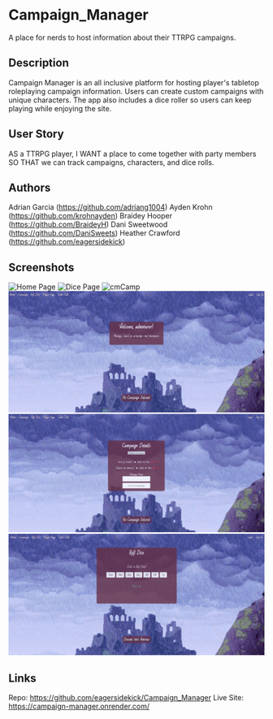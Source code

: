 # Campaign_Manager
A place for nerds to host information about their TTRPG campaigns.

## Description
Campaign Manager is an all inclusive platform for hosting player's tabletop roleplaying campaign information. Users can create custom campaigns with unique characters. The app also includes a dice roller so users can keep playing while enjoying the site. 

## User Story
AS a TTRPG player,
I WANT a place to come together with party members
SO THAT we can track campaigns, characters, and dice rolls.

## Authors
Adrian Garcia (https://github.com/adriang1004)
Ayden Krohn  (https://github.com/krohnayden)
Braidey Hooper (https://github.com/BraideyH)
Dani Sweetwood (https://github.com/DaniSweets)
Heather Crawford (https://github.com/eagersidekick)

## Screenshots

![Home Page](https://github.com/eagersidekick/Campaign_Manager/assets/144719329/ffa62073-047d-4f7a-93af-b0988c6d8618)
![Dice Page](https://github.com/eagersidekick/Campaign_Manager/assets/144719329/2430182f-4095-48bc-89fb-3aac21474b84)
![cmCamp](https://github.com/eagersidekick/Campaign_Manager/assets/144719329/03e4545e-b0dc-4bb1-a7a0-b2412d6a44ef)
![Screenshot of the home page](\client\src\assets\HomeScreenshot.png)
![Screenshot of the campaign page](\client\src\assets\CampaignScreenshot.png)
![Screenshot of the dice roller page](\client\src\assets\DiceRollerScreenshot.png)

## Links
Repo: https://github.com/eagersidekick/Campaign_Manager
Live Site: https://campaign-manager.onrender.com/
